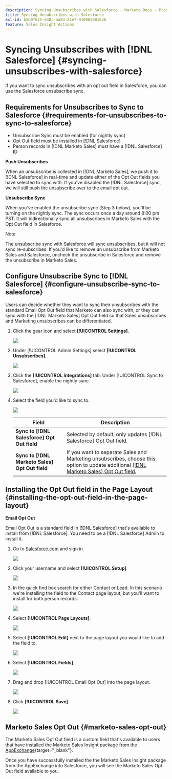 ```yaml
---
description: Syncing Unsubscribes with Salesforce - Marketo Docs - Product Documentation
title: Syncing Unsubscribes with Salesforce
exl-id: b5b0f625-e38c-4a03-81e7-010082001636
feature: Sales Insight Actions
---
```

# Syncing Unsubscribes with [!DNL Salesforce] {#syncing-unsubscribes-with-salesforce}

If you want to sync unsubscribes with an opt out field in Salesforce, you can use the Salesforce unsubscribe sync.

## Requirements for Unsubscribes to Sync to Salesforce {#requirements-for-unsubscribes-to-sync-to-salesforce}

* Unsubscribe Sync must be enabled (for nightly sync)
* Opt Out field must be installed in [!DNL Salesforce]
* Person records in [!DNL Marketo Sales] must have a [!DNL Salesforce] ID

**Push Unsubscribes**

When an unsubscribe is collected in [!DNL Marketo Sales], we push it to [!DNL Salesforce] in real-time and update either of the Opt Out fields you have selected to sync with. If you've disabled the [!DNL Salesforce] sync, we will still push the unsubscribe over to the email opt out.

**Unsubscribe Sync**

When you've enabled the unsubscribe sync (Step 3 below), you'll be turning on the nightly sync. The sync occurs once a day around 8:00 pm PST. It will bidirectionally sync all unsubscribes in Marketo Sales with the Opt Out field in Salesforce.

>[!NOTE]
>
>The unsubscribe sync with Salesforce will sync unsubscribes, but it will not sync re-subscribes. If you'd like to remove an unsubscribe from Marketo Sales and Salesforce, uncheck the unsubscribe in Salesforce and remove the unsubscribe in Marketo Sales.

## Configure Unsubscribe Sync to [!DNL Salesforce] {#configure-unsubscribe-sync-to-salesforce}

Users can decide whether they want to sync their unsubscribes with the standard Email Opt Out field that Marketo can also sync with, or they can sync with the [!DNL Marketo Sales] Opt Out field so that Sales unsubscribes and Marketing unsubscribes can be differentiated.

1. Click the gear icon and select **[!UICONTROL Settings]**.

   ![](assets/syncing-unsubscribes-with-salesforce-1.png)

1. Under [!UICONTROL Admin Settings] select **[!UICONTROL Unsubscribes]**.

   ![](assets/syncing-unsubscribes-with-salesforce-2.png)

1. Click the **[!UICONTROL Integrations]** tab. Under [!UICONTROL Sync to Salesforce], enable the nightly sync.

   ![](assets/syncing-unsubscribes-with-salesforce-3.png)

1. Select the field you'd like to sync to.

   ![](assets/syncing-unsubscribes-with-salesforce-4.png)

   | Field | Description |
   |---|---|
   | **Sync to [!DNL Salesforce] Opt Out field** |Selected by default, only updates [!DNL Salesforce] Opt Out field. |
   | **Sync to [!DNL Marketo Sales] Opt Out field** |If you want to separate Sales and Marketing unsubscribes, choose this option to update additional [[!DNL Marketo Sales] Opt Out field.](#msoo) |

## Installing the Opt Out field in the Page Layout {#installing-the-opt-out-field-in-the-page-layout}

**Email Opt Out** 
  
Email Opt Out is a standard field in [!DNL Salesforce] that's available to install from [!DNL Salesforce]. You need to be a [!DNL Salesforce] Admin to install it.

1. Go to [Salesforce.com](https://salesforce.com) and sign in.

   ![](assets/syncing-unsubscribes-with-salesforce-5.png)

1. Click your username and select **[!UICONTROL Setup]**.

   ![](assets/syncing-unsubscribes-with-salesforce-6.png)

1. In the quick find box search for either Contact or Lead. In this scenario we're installing the field to the Contact page layout, but you'll want to install for both person records.

   ![](assets/syncing-unsubscribes-with-salesforce-7.png)

1. Select **[!UICONTROL Page Layouts]**.

   ![](assets/syncing-unsubscribes-with-salesforce-8.png)

1. Select **[!UICONTROL Edit]** next to the page layout you would like to add the field to.

   ![](assets/syncing-unsubscribes-with-salesforce-9.png)

1. Select **[!UICONTROL Fields]**.

   ![](assets/syncing-unsubscribes-with-salesforce-10.png)

1. Drag and drop [!UICONTROL Email Opt Out] into the page layout.

   ![](assets/syncing-unsubscribes-with-salesforce-11.png)

1. Click **[!UICONTROL Save]**.

   ![](assets/syncing-unsubscribes-with-salesforce-12.png)

## Marketo Sales Opt Out {#marketo-sales-opt-out}

The Marketo Sales Opt Out field is a custom field that's available to users that have installed the Marketo Sales Insight package [from the AppExchange](/help/marketo/product-docs/marketo-sales-insight/msi-for-salesforce/installation/install-marketo-sales-insight-package-in-salesforce-appexchange.md){target="_blank"}.

Once you have successfully installed the the Marketo Sales Insight package from the AppExchange into Salesforce, you will see the Marketo Sales Opt Out field available to you.
